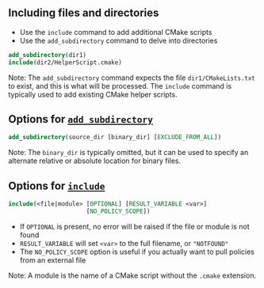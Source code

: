 ## Including files and directories

* Use the `include` command to add additional CMake scripts
* Use the `add_subdirectory` command to delve into directories

```cmake
add_subdirectory(dir1)
include(dir2/HelperScript.cmake)
```

Note:
The `add_subdirectory` command expects the file `dir1/CMakeLists.txt` to exist, and this is what will be processed.
The `include` command is typically used to add existing CMake helper scripts.


## Options for [`add_subdirectory`](https://cmake.org/cmake/help/latest/command/add_subdirectory.html)
```cmake
add_subdirectory(source_dir [binary_dir] [EXCLUDE_FROM_ALL])
```

Note:
The `binary_dir` is typically omitted, but it can be used to specify an alternate relative or absolute location for binary files.


## Options for [`include`](https://cmake.org/cmake/help/latest/command/include.html)
```cmake
include(<file|module> [OPTIONAL] [RESULT_VARIABLE <var>]
                      [NO_POLICY_SCOPE])
```
* If `OPTIONAL` is present, no error will be raised if the file or module is not found
* `RESULT_VARIABLE` will set `<var>` to the full filename, or `"NOTFOUND"`
* The `NO_POLICY_SCOPE` option is useful if you actually want to pull policies from an external file

Note:
A module is the name of a CMake script without the `.cmake` extension.
